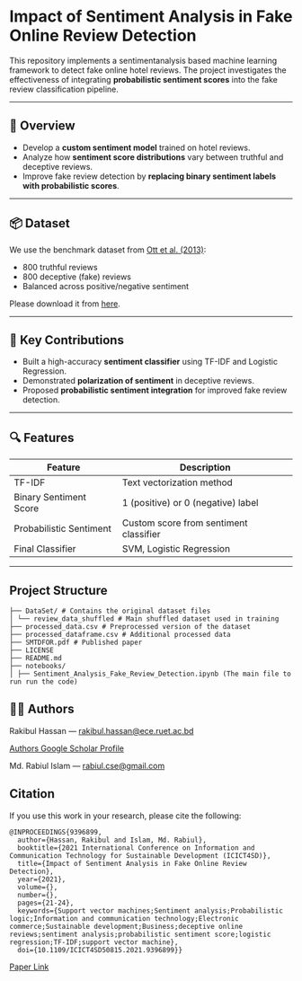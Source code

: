 # Impact of Sentiment Analysis in Fake Online Review Detection

This repository implements a sentimentanalysis based machine learning framework to detect fake online hotel reviews. The project investigates the effectiveness of integrating **probabilistic sentiment scores** into the fake review classification pipeline.

---

## 📄 Overview

- Develop a **custom sentiment model** trained on hotel reviews.
- Analyze how **sentiment score distributions** vary between truthful and deceptive reviews.
- Improve fake review detection by **replacing binary sentiment labels with probabilistic scores**.

---

## 📦 Dataset

We use the benchmark dataset from [Ott et al. (2013)](http://myleott.com/op-spam.html):

- 800 truthful reviews
- 800 deceptive (fake) reviews  
- Balanced across positive/negative sentiment

Please download it from [here](http://myleott.com/op-spam.html).

---

## 🧪 Key Contributions

- Built a high-accuracy **sentiment classifier** using TF-IDF and Logistic Regression.
- Demonstrated **polarization of sentiment** in deceptive reviews.
- Proposed **probabilistic sentiment integration** for improved fake review detection.

---

## 🔍 Features

| Feature                      | Description                                   |
|-----------------------------|-----------------------------------------------|
| TF-IDF                      | Text vectorization method                     |
| Binary Sentiment Score      | 1 (positive) or 0 (negative) label            |
| Probabilistic Sentiment     | Custom score from sentiment classifier        |
| Final Classifier            | SVM, Logistic Regression                      |

---
## Project Structure
```
├── DataSet/ # Contains the original dataset files
│ └── review_data_shuffled # Main shuffled dataset used in training
├── processed_data.csv # Preprocessed version of the dataset
├── processed_dataframe.csv # Additional processed data
├── SMTDFOR.pdf # Published paper
├── LICENSE
├── README.md
├── notebooks/
│ ├── Sentiment_Analysis_Fake_Review_Detection.ipynb (The main file to run run the code)
```

## 🧑‍💻 Authors
Rakibul Hassan — rakibul.hassan@ece.ruet.ac.bd

<a href= 'https://scholar.google.com/citations?user=_UJn9VoAAAAJ&hl=en&oi=ao'> Authors Google Scholar Profile</a>

Md. Rabiul Islam — rabiul.cse@gmail.com

## Citation
If you use this work in your research, please cite the following:
```
@INPROCEEDINGS{9396899,
  author={Hassan, Rakibul and Islam, Md. Rabiul},
  booktitle={2021 International Conference on Information and Communication Technology for Sustainable Development (ICICT4SD)}, 
  title={Impact of Sentiment Analysis in Fake Online Review Detection}, 
  year={2021},
  volume={},
  number={},
  pages={21-24},
  keywords={Support vector machines;Sentiment analysis;Probabilistic logic;Information and communication technology;Electronic commerce;Sustainable development;Business;deceptive online reviews;sentiment analysis;probabilistic sentiment score;logistic regression;TF-IDF;support vector machine},
  doi={10.1109/ICICT4SD50815.2021.9396899}}

```
<a href= 'https://ieeexplore.ieee.org/abstract/document/9396899'> Paper Link  </a>

